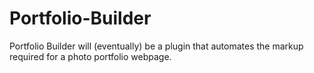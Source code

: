 # Portfolio-Builder
Portfolio Builder will (eventually) be a plugin that automates the markup required for a photo portfolio webpage.
